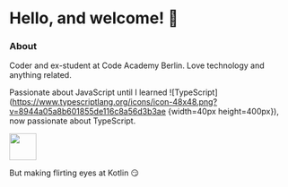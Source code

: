 # Hello, and welcome! 👋

### About

Coder and ex-student at Code Academy Berlin. Love technology and anything related.

Passionate about JavaScript until I learned ![TypeScript](https://www.typescriptlang.org/icons/icon-48x48.png?v=8944a05a8b601855de116c8a56d3b3ae {width=40px height=400px}), now passionate about TypeScript. 

<img src="https://www.typescriptlang.org/icons/icon-48x48.png?v=8944a05a8b601855de116c8a56d3b3ae" width="48">

But making flirting eyes at Kotlin 😏


